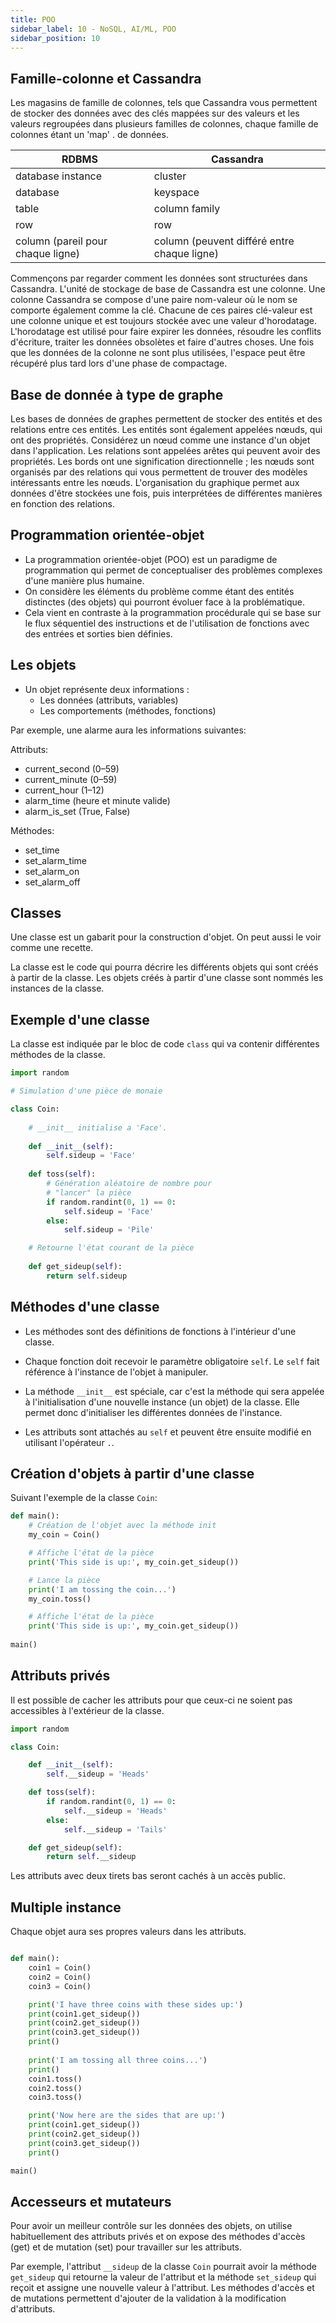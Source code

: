 ```yaml
---
title: POO
sidebar_label: 10 - NoSQL, AI/ML, POO
sidebar_position: 10
---
```


## Famille-colonne et Cassandra

Les magasins de famille de colonnes, tels que Cassandra vous permettent de stocker des données avec des clés mappées sur des valeurs et les valeurs regroupées dans plusieurs familles de colonnes, chaque famille de colonnes étant un 'map' . de données.

| RDBMS | Cassandra |
| -- | -- |
| database instance | cluster |
| database | keyspace |
| table | column family |
| row | row |
| column (pareil pour chaque ligne) | column (peuvent différé entre chaque ligne) |

Commençons par regarder comment les données sont structurées dans Cassandra. L'unité de stockage de base de Cassandra est une colonne. Une colonne Cassandra se compose d'une paire nom-valeur où le nom se comporte également comme la clé. Chacune de ces paires clé-valeur est une colonne unique et est toujours stockée avec une valeur d'horodatage. L'horodatage est utilisé pour faire expirer les données, résoudre les conflits d'écriture, traiter les données obsolètes et faire d'autres choses. Une fois que les données de la colonne ne sont plus utilisées, l'espace peut être récupéré plus tard lors d'une phase de compactage.

## Base de donnée à type de graphe

Les bases de données de graphes permettent de stocker des entités et des relations entre ces entités. Les entités sont également appelées nœuds, qui ont des propriétés. Considérez un nœud comme une instance d'un objet dans l'application. Les relations sont appelées arêtes qui peuvent avoir des propriétés. Les bords ont une signification directionnelle ; les nœuds sont organisés par des relations qui vous permettent de trouver des modèles intéressants entre les nœuds. L'organisation du graphique permet aux données d'être stockées une fois, puis interprétées de différentes manières en fonction des relations.

## Programmation orientée-objet

* La programmation orientée-objet (POO) est un paradigme de programmation qui permet de conceptualiser des problèmes complexes d'une manière plus humaine.
* On considère les éléments du problème comme étant des entités distinctes (des objets) qui pourront évoluer face à la problématique.
* Cela vient en contraste à la programmation procédurale qui se base sur le flux séquentiel des instructions et de l'utilisation de fonctions avec des entrées et sorties bien définies.

## Les objets

* Un objet représente deux informations :
  * Les données (attributs, variables)
  * Les comportements (méthodes, fonctions)

Par exemple, une alarme aura les informations suivantes:

Attributs:
* current_second (0–59)
* current_minute (0–59)
* current_hour (1–12)
* alarm_time (heure et minute valide)
* alarm_is_set (True, False)

Méthodes:
* set_time
* set_alarm_time 
* set_alarm_on
* set_alarm_off

## Classes
Une classe est un gabarit pour la construction d'objet. On peut aussi le voir comme une recette.

La classe est le code qui pourra décrire les différents objets qui sont créés à partir de la classe. Les objets créés à partir d'une classe sont nommés les instances de la classe.


## Exemple d'une classe

La classe est indiquée par le bloc de code `class` qui va contenir différentes méthodes de la classe.

```python
import random

# Simulation d'une pièce de monaie

class Coin:
    
    # __init__ initialise a 'Face'.
    
    def __init__(self):
        self.sideup = 'Face'
    
    def toss(self):
        # Génération aléatoire de nombre pour
        # "lancer" la pièce
        if random.randint(0, 1) == 0:
            self.sideup = 'Face'
        else:
            self.sideup = 'Pile'

    # Retourne l'état courant de la pièce
    
    def get_sideup(self):
        return self.sideup


```

## Méthodes d'une classe

* Les méthodes sont des définitions de fonctions à l'intérieur d'une classe.
* Chaque fonction doit recevoir le paramètre obligatoire `self`. Le `self` fait référence à l'instance de l'objet à manipuler.

* La méthode `__init__` est spéciale, car c'est la méthode qui sera appelée à l'initialisation d'une nouvelle instance (un objet) de la classe. Elle permet donc d'initialiser les différentes données de l'instance.

* Les attributs sont attachés au `self` et peuvent être ensuite modifié en utilisant l'opérateur `.`.

## Création d'objets à partir d'une classe
Suivant l'exemple de la classe `Coin`:

```python
def main():
    # Création de l'objet avec la méthode init
    my_coin = Coin()

    # Affiche l'état de la pièce
    print('This side is up:', my_coin.get_sideup())

    # Lance la pièce
    print('I am tossing the coin...')
    my_coin.toss()

    # Affiche l'état de la pièce
    print('This side is up:', my_coin.get_sideup())
    
main()

```

## Attributs privés
Il est possible de cacher les attributs pour que ceux-ci ne soient pas accessibles à l'extérieur de la classe.

```python
import random

class Coin:

    def __init__(self):
        self.__sideup = 'Heads'

    def toss(self):
        if random.randint(0, 1) == 0:
            self.__sideup = 'Heads'
        else:
            self.__sideup = 'Tails'

    def get_sideup(self):
        return self.__sideup
```

Les attributs avec deux tirets bas seront cachés à un accès public.

## Multiple instance
Chaque objet aura ses propres valeurs dans les attributs.

```python

def main():
    coin1 = Coin()
    coin2 = Coin()
    coin3 = Coin()

    print('I have three coins with these sides up:')
    print(coin1.get_sideup())
    print(coin2.get_sideup())
    print(coin3.get_sideup())
    print()
    
    print('I am tossing all three coins...')
    print()
    coin1.toss()
    coin2.toss()
    coin3.toss()

    print('Now here are the sides that are up:')
    print(coin1.get_sideup())
    print(coin2.get_sideup())
    print(coin3.get_sideup())
    print()

main()

```

## Accesseurs et mutateurs

Pour avoir un meilleur contrôle sur les données des objets, on utilise habituellement des attributs privés et on expose des méthodes d'accès (get) et de mutation (set) pour travailler sur les attributs.

Par exemple, l'attribut `__sideup` de la classe `Coin` pourrait avoir la méthode `get_sideup` qui retourne la valeur de l'attribut et la méthode `set_sideup` qui reçoit et assigne une nouvelle valeur à l'attribut. Les méthodes d'accès et de mutations permettent d'ajouter de la validation à la modification d'attributs.

